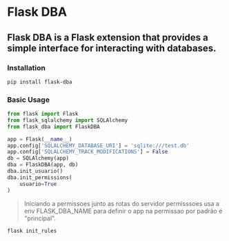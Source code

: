 # Flask DBA
## Flask DBA is a Flask extension that provides a simple interface for interacting with databases.
### Installation
```bash
pip install flask-dba
```
### Basic Usage
```python
from flask import Flask
from flask_sqlalchemy import SQLAlchemy
from flask_dba import FlaskDBA

app = Flask(__name__)
app.config['SQLALCHEMY_DATABASE_URI'] = 'sqlite:///test.db'
app.config['SQLALCHEMY_TRACK_MODIFICATIONS'] = False
db = SQLAlchemy(app)
dba = FlaskDBA(app, db)
dba.init_usuario()
dba.init_permissions(
    usuario=True
)
```
> Iniciando a permissoes junto as rotas do servidor
permisssoes usa a env FLASK_DBA_NAME para definir o app na permissao por padrão é "principal".

```bash
flask init_rules
```